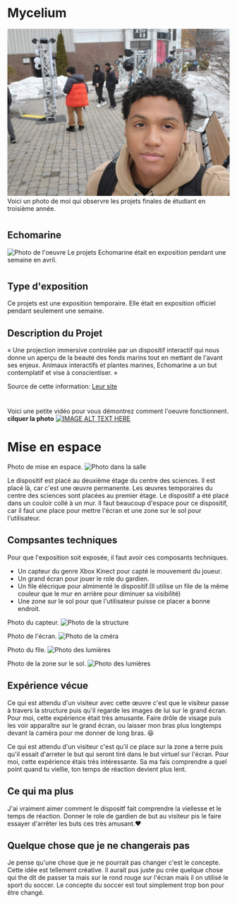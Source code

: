 # Mycelium
![affiche de BIAN](medias/moi_visite_exposition.jpg)
Voici un photo de moi qui observre les projets finales de étudiant en troisième année.
#
## Echomarine
![Photo de l'oeuvre](medias/mur_2.jpg)
Le projets Echomarine était en exposition pendant une semaine en avril.
#
## Type d'exposition
Ce projets est une exposition temporaire. Elle était en exposition officiel pendant seulement une semaine.

## Description du Projet
« Une projection immersive controlée par un dispositif interactif qui nous donne un aperçu de la beauté des fonds marins tout en mettant de l'avant ses enjeux. Animaux interactifs et plantes marines, Echomarine a un but contemplatif et vise à conscientiser. »

Source de cette information: [Leur site](https://tim-montmorency.com/2023/projets/Echomarine/docs/web/index.html)
#
Voici une petite vidéo pour vous démontrez comment l'oeuvre fonctionnent. **cilquer la photo** [![IMAGE ALT TEXT HERE](medias/mur_3.jpg)](https://youtu.be/t1110mwZ6Ss)


# Mise en espace
Photo de mise en espace.
![Photo dans la salle](medias/espace.jpg)

Le dispositif est placé au deuxième étage du centre des sciences. Il est placé là, car c'est une œuvre permanente. Les œuvres temporaires du centre des sciences sont placées au premier étage. Le dispositif a été placé dans un couloir collé à un mur. Il faut beaucoup d'espace pour ce dispositif, car il faut une place pour mettre l'écran et une zone sur le sol pour l'utilisateur.

## Compsantes techniques
Pour que l'exposition soit exposée, il faut avoir ces composants techniques.
* Un capteur du genre Xbox Kinect pour capté le mouvement du joueur.
* Un grand écran pour jouer le role du gardien.
* Un file élécrique pour almimenté le dispositif.(Il utilise un file de la même couleur que le mur en arrière pour diminuer sa visibilité)
* Une zone sur le sol pour que l'utilisateur puisse ce placer a bonne endroit.

Photo du capteur.
![Photo de la structure](medias/camera_capteur.jpg)

Photo de l'écran.
![Photo de la cméra](medias/ecran.jpg)

Photo du file.
![Photo des lumières](medias/file.jpg)

Photo de la zone sur le sol.
![Photo des lumières](medias/zone_sol.jpg)

## Expérience vécue
Ce qui est attendu d'un visiteur avec cette œuvre c'est que le visiteur passe à travers la structure puis qu'il regarde les images de lui sur le grand écran. Pour moi, cette expérience était très amusante. Faire drôle de visage puis les voir apparaître sur le grand écran, ou laisser mon bras plus longtemps devant la caméra pour me donner de long bras. :laughing:

Ce qui est attendu d'un visiteur c'est qu'il ce place sur la zone a terre puis qu'il essait d'arreter le but qui seront tiré dans le but virtuel sur l'écran. Pour moi, cette expérience étais très intéressante. Sa ma fais comprendre a quel point quand tu viellie, ton temps de réaction devient plus lent.

## Ce qui ma plus
J'ai vraiment aimer comment le dispositf fait comprendre la viellesse et le temps de réaction. Donner le role de gardien de but au visiteur pis le faire essayer d'arrêter les buts ces très amusant.:heart:

## Quelque chose que je ne changerais pas
Je pense qu'une chose que je ne pourrait pas changer c'est le concepte. Cette idée est tellement créative. Il aurait pus juste pu crée quelque chose qui the dit de passer ta mais sur le rond rouge sur l'écran mais il on utilisé le sport du soccer. Le concepte du soccer est tout simplement trop bon pour être changé.
